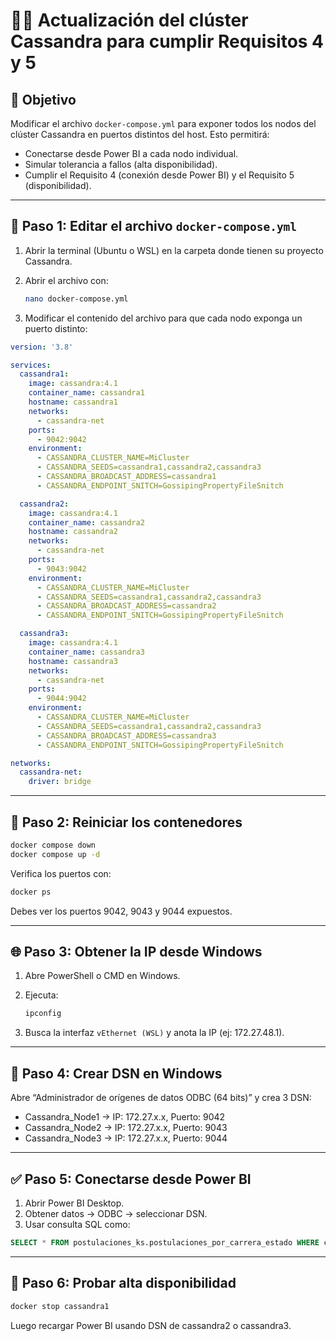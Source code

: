 
# 🧑‍💻 Actualización del clúster Cassandra para cumplir Requisitos 4 y 5

## 🎯 Objetivo

Modificar el archivo `docker-compose.yml` para exponer todos los nodos del clúster Cassandra en puertos distintos del host. Esto permitirá:

- Conectarse desde Power BI a cada nodo individual.
- Simular tolerancia a fallos (alta disponibilidad).
- Cumplir el Requisito 4 (conexión desde Power BI) y el Requisito 5 (disponibilidad).

---

## 📁 Paso 1: Editar el archivo `docker-compose.yml`

1. Abrir la terminal (Ubuntu o WSL) en la carpeta donde tienen su proyecto Cassandra.
2. Abrir el archivo con:

   ```bash
   nano docker-compose.yml
   ```

3. Modificar el contenido del archivo para que cada nodo exponga un puerto distinto:

```yaml
version: '3.8'

services:
  cassandra1:
    image: cassandra:4.1
    container_name: cassandra1
    hostname: cassandra1
    networks:
      - cassandra-net
    ports:
      - 9042:9042
    environment:
      - CASSANDRA_CLUSTER_NAME=MiCluster
      - CASSANDRA_SEEDS=cassandra1,cassandra2,cassandra3
      - CASSANDRA_BROADCAST_ADDRESS=cassandra1
      - CASSANDRA_ENDPOINT_SNITCH=GossipingPropertyFileSnitch

  cassandra2:
    image: cassandra:4.1
    container_name: cassandra2
    hostname: cassandra2
    networks:
      - cassandra-net
    ports:
      - 9043:9042
    environment:
      - CASSANDRA_CLUSTER_NAME=MiCluster
      - CASSANDRA_SEEDS=cassandra1,cassandra2,cassandra3
      - CASSANDRA_BROADCAST_ADDRESS=cassandra2
      - CASSANDRA_ENDPOINT_SNITCH=GossipingPropertyFileSnitch

  cassandra3:
    image: cassandra:4.1
    container_name: cassandra3
    hostname: cassandra3
    networks:
      - cassandra-net
    ports:
      - 9044:9042
    environment:
      - CASSANDRA_CLUSTER_NAME=MiCluster
      - CASSANDRA_SEEDS=cassandra1,cassandra2,cassandra3
      - CASSANDRA_BROADCAST_ADDRESS=cassandra3
      - CASSANDRA_ENDPOINT_SNITCH=GossipingPropertyFileSnitch

networks:
  cassandra-net:
    driver: bridge
```

---

## 💾 Paso 2: Reiniciar los contenedores

```bash
docker compose down
docker compose up -d
```

Verifica los puertos con:

```bash
docker ps
```

Debes ver los puertos 9042, 9043 y 9044 expuestos.

---

## 🌐 Paso 3: Obtener la IP desde Windows

1. Abre PowerShell o CMD en Windows.
2. Ejecuta:

   ```powershell
   ipconfig
   ```

3. Busca la interfaz `vEthernet (WSL)` y anota la IP (ej: 172.27.48.1).

---

## 📌 Paso 4: Crear DSN en Windows

Abre “Administrador de orígenes de datos ODBC (64 bits)” y crea 3 DSN:

- Cassandra_Node1 → IP: 172.27.x.x, Puerto: 9042
- Cassandra_Node2 → IP: 172.27.x.x, Puerto: 9043
- Cassandra_Node3 → IP: 172.27.x.x, Puerto: 9044

---

## ✅ Paso 5: Conectarse desde Power BI

1. Abrir Power BI Desktop.
2. Obtener datos → ODBC → seleccionar DSN.
3. Usar consulta SQL como:

```sql
SELECT * FROM postulaciones_ks.postulaciones_por_carrera_estado WHERE carrera = 'MEDICINA' AND estado = 'SI';
```

---

## 🧪 Paso 6: Probar alta disponibilidad

```bash
docker stop cassandra1
```

Luego recargar Power BI usando DSN de cassandra2 o cassandra3.
